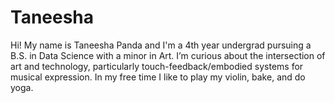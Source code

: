 # Taneesha

Hi! My name is Taneesha Panda and I'm a 4th year undergrad pursuing a B.S. in Data Science with a minor in Art. I’m curious about the intersection of art and technology, particularly touch-feedback/embodied systems for musical expression. In my free time I like to play my violin, bake, and do yoga.
